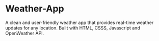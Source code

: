 # Weather-App
A clean and user-friendly weather app that provides real-time weather updates for any location. Built with HTML, CSSS, Javascript and OpenWeather API.
